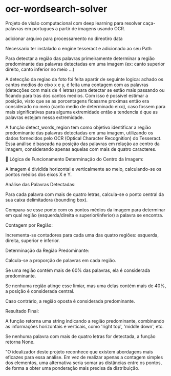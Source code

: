 # ocr-wordsearch-solver
 Projeto de visão computacional com deep learning para resolver caça-palavras em portugues a partir de imagens usando OCR.

adicionar arquivo para processamento no direotiro data

Necessario ter instalado o engine tesseract e adicionado ao seu Path

Para detectar a região das palavras primeiramente determinar a região predominante das palavras detectadas em uma imagem (ex: canto superior direito, canto inferior no meio ...)

A detecção da regiao da foto foi feita apartir de seguinte logica: achado os cantos medios do eixo x e y, é feita uma contagem com as palavras (detecções com mais de 4 letras) para detectar se estão mais passando ou ficando para tras dos cantos medios. Com isso é possivel estimar a posição, visto que se as porcentagens ficassme proximas então era considerado no meio (canto medio de determinado eixo), caso fossem para mais significativas para alguma extremidade então a tendencia é que as palavras estejam nessa extremidade.

​A função detect_words_region tem como objetivo identificar a região predominante das palavras detectadas em uma imagem, utilizando os dados fornecidos pelo OCR (Optical Character Recognition) do Tesseract. Essa análise é baseada na posição das palavras em relação ao centro da imagem, considerando apenas aquelas com mais de quatro caracteres.​

🧠 Lógica de Funcionamento
Determinação do Centro da Imagem:

A imagem é dividida horizontal e verticalmente ao meio, calculando-se os pontos médios dos eixos X e Y.​

Análise das Palavras Detectadas:

Para cada palavra com mais de quatro letras, calcula-se o ponto central da sua caixa delimitadora (bounding box).

Compara-se esse ponto com os pontos médios da imagem para determinar em qual região (esquerda/direita e superior/inferior) a palavra se encontra.​

Contagem por Região:

Incrementa-se contadores para cada uma das quatro regiões: esquerda, direita, superior e inferior.​

Determinação da Região Predominante:

Calcula-se a proporção de palavras em cada região.

Se uma região contém mais de 60% das palavras, ela é considerada predominante.

Se nenhuma região atinge esse limiar, mas uma delas contém mais de 40%, a posição é considerada central.

Caso contrário, a região oposta é considerada predominante.​

Resultado Final:

A função retorna uma string indicando a região predominante, combinando as informações horizontais e verticais, como 'right top', 'middle down', etc.

Se nenhuma palavra com mais de quatro letras for detectada, a função retorna None.​


"O idealizador deste projeto reconhece que existem abordagens mais eficazes para essa análise. Em vez de realizar apenas a contagem simples dos elementos, uma alternativa seria somar as distâncias entre os pontos, de forma a obter uma ponderação mais precisa da distribuição.